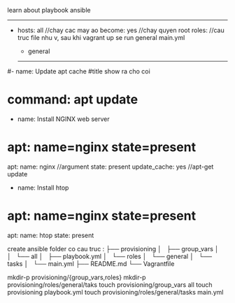 learn about playbook ansible

---

- hosts: all    //chay cac may ao
  become: yes    //chay quyen root
  roles:         //cau truc file nhu v, sau khi vagrant up se run general main.yml
    - general


    ---

#- name: Update apt cache  #title show ra cho coi
#  command: apt update

- name: Install NGINX web server
#  apt: name=nginx state=present
  apt:
    name: nginx            //argument
    state: present
    update_cache: yes        //apt-get update



- name: Install htop
#  apt: name=nginx state=present
  apt:
    name: htop
    state: present


create ansible folder co cau truc :
├── provisioning
│   ├── group_vars
│   │   └── all
│   ├── playbook.yml
│   └── roles
│       └── general
│           └── tasks
│               └── main.yml
├── README.md
└── Vagrantfile


mkdir-p provisioning/{group_vars,roles}
mkdir-p provisioning/roles/general/taks
touch provisioning/group_vars all
touch provisioning playbook.yml
touch provisioning/roles/general/tasks main.yml


